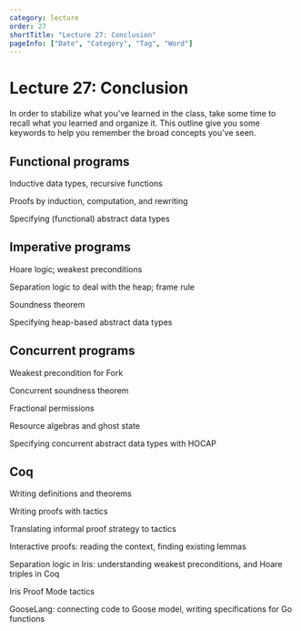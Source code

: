 ```yaml
---
category: lecture
order: 27
shortTitle: "Lecture 27: Conclusion"
pageInfo: ["Date", "Category", "Tag", "Word"]
---
```


# Lecture 27: Conclusion

In order to stabilize what you've learned in the class, take some time to recall what you learned and organize it. This outline give you some keywords to help you remember the broad concepts you've seen.

## Functional programs

Inductive data types, recursive functions

Proofs by induction, computation, and rewriting

Specifying (functional) abstract data types

## Imperative programs

Hoare logic; weakest preconditions

Separation logic to deal with the heap; frame rule

Soundness theorem

Specifying heap-based abstract data types

## Concurrent programs

Weakest precondition for Fork

Concurrent soundness theorem

Fractional permissions

Resource algebras and ghost state

Specifying concurrent abstract data types with HOCAP

## Coq

Writing definitions and theorems

Writing proofs with tactics

Translating informal proof strategy to tactics

Interactive proofs: reading the context, finding existing lemmas

Separation logic in Iris: understanding weakest preconditions, and Hoare triples in Coq

Iris Proof Mode tactics

GooseLang: connecting code to Goose model, writing specifications for Go functions
